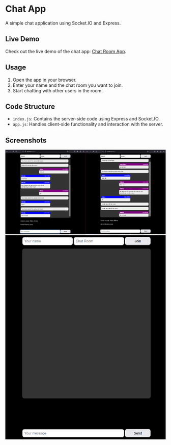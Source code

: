 # Chat App
A simple chat application using Socket.IO and Express.

## Live Demo
Check out the live demo of the chat app: [Chat Room App](https://chat-room-service-fdi9.onrender.com/).

## Usage

1. Open the app in your browser.
2. Enter your name and the chat room you want to join.
3. Start chatting with other users in the room.

## Code Structure

- `index.js`: Contains the server-side code using Express and Socket.IO.
- `app.js`: Handles client-side functionality and interaction with the server.


## Screenshots

![Chat App](./images/Screenshot%202024-01-15%20132559.png)
![Chat App](./images/Screenshot%202024-01-15%20135239.png)